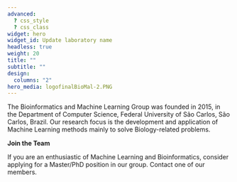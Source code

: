 ```yaml
---
advanced:
  ? css_style
  ? css_class
widget: hero
widget_id: Update laboratory name
headless: true
weight: 20
title: ""
subtitle: ""
design:
  columns: "2"
hero_media: logofinalBioMal-2.PNG
---
```

The Bioinformatics and Machine Learning Group was founded in 2015, in the Department of Computer Science, Federal University of São Carlos, São Carlos, Brazil. Our research focus is the development and application of Machine Learning methods mainly to solve Biology-related problems.

**Join the Team**

If you are an enthusiastic of Machine Learning and Bioinformatics, consider applying for a Master/PhD position in our group. Contact one of our members.
